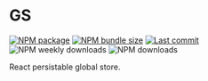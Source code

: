 # GS

[![NPM package](https://img.shields.io/npm/v/@infinityfx/gs)](https://www.npmjs.com/package/@infinityfx/gs)
[![NPM bundle size](https://img.shields.io/bundlephobia/minzip/@infinityfx/gs)](https://bundlephobia.com/package/@infinityfx/gs)
[![Last commit](https://img.shields.io/github/last-commit/infinityfx-llc/gs)](https://github.com/infinityfx-llc/gs)
![NPM weekly downloads](https://img.shields.io/npm/dw/@infinityfx/gs)
![NPM downloads](https://img.shields.io/npm/dt/@infinityfx/gs)

React persistable global store.